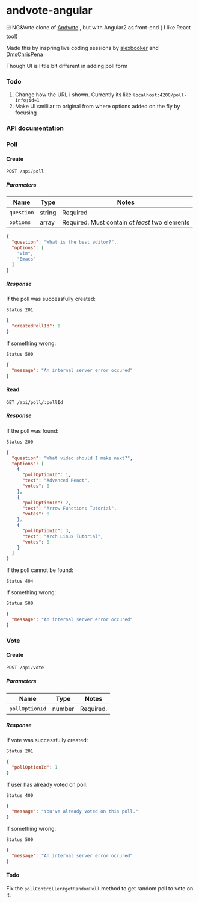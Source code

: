 # andvote-angular

:ballot_box_with_check: NG&amp;Vote clone of [Andvote](andvote.com "andvote.com") ,  but with Angular2 as front-end ( I like React too!)

Made this by inspring live coding sessions by [alexbooker](https://github.com/alexbooker/ "Alex Booker") and [DmsChrisPena](https://github.com/DmsChrisPena/ "Chris Pena")

Though UI is little bit different in adding poll form

### Todo
1. Change how the URL i shown. Currently its like `localhost:4200/poll-info;id=1` 
2. Make UI smililar to original from where options added on the fly by focusing

### API documentation

### Poll

#### Create

```
POST /api/poll
```

##### Parameters

| Name       | Type   | Notes                                           |
|------------|--------|-------------------------------------------------|
| `question` | string | Required                                        |
| `options`  | array  | Required. Must contain _at least_ two elements  |


```json
{
  "question": "What is the best editor?",
  "options": [
    "Vim",
    "Emacs"
  ]
}
```

##### Response
If the poll was successfully created:

```
Status 201
```

```json
{
  "createdPollId": 1
}
```

If something wrong:

```
Status 500
```

```json
{
  "message": "An internal server error occured"
}
```

#### Read

```
GET /api/poll/:pollId
```

##### Response

If the poll was found:

```
Status 200
```

```json
{
  "question": "What video should I make next?",
  "options": [
    {
      "pollOptionId": 1,
      "text": "Advanced React",
      "votes": 0
    },
    {
      "pollOptionId": 2,
      "text": "Arrow Functions Tutorial",
      "votes": 0
    },
    {
      "pollOptionId": 3,
      "text": "Arch Linux Tutorial",
      "votes": 0
    }
  ]
}
```

If the poll cannot be found:

```
Status 404
```

If something wrong:

```
Status 500
```

```json
{
  "message": "An internal server error occured"
}
```

### Vote

#### Create

```
POST /api/vote
```
##### Parameters

| Name         | Type   | Notes       |
|--------------|--------|-------------|
| `pollOptionId` | number | Required. |

##### Response

If vote was successfully created:

```
Status 201
```

```json
{
  "pollOptionId": 1
}
```

If user has already voted on poll:

```
Status 400
```

```json
{
  "message": "You've already voted on this poll."
}
```

If something wrong:

```
Status 500
```

```json
{
  "message": "An internal server error occured"
}
```

#### Todo
Fix the `pollController#getRandomPoll` method to get random poll to vote on it.
